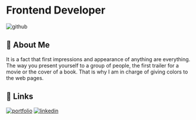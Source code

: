 # Frontend Developer
![github](https://user-images.githubusercontent.com/110480389/232856234-e1bce120-1e2d-415c-b5f9-ba6a9779c24e.png)


## 🚀 About Me
It is a fact that first impressions and appearance of anything are everything. The way you present yourself to a group of people, the first trailer for a movie or the cover of a book. That is why I am in charge of giving colors to the web pages.


## 🔗 Links
[![portfolio](https://img.shields.io/badge/my_portfolio-000?style=for-the-badge&logo=ko-fi&logoColor=white)](https://felipereyr.github.io/Portfolio/)
[![linkedin](https://img.shields.io/badge/linkedin-0A66C2?style=for-the-badge&logo=linkedin&logoColor=white)](https://www.linkedin.com/)




